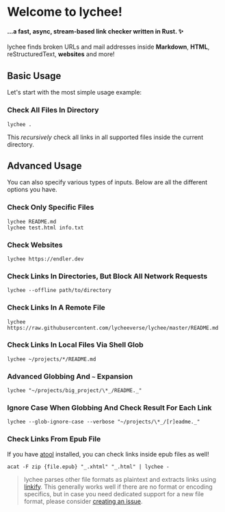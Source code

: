 # Welcome to lychee!

#### ...a fast, async, stream-based link checker written in Rust. ✨ <!-- {docsify-ignore} -->

lychee finds broken URLs and mail addresses inside **Markdown**, **HTML**,
reStructuredText, **websites** and more!

## Basic Usage

Let's start with the most simple usage example:

### Check All Files In Directory <!-- {docsify-ignore} -->

```
lychee .
```

This _recursively_ check all links in all supported files inside the current
directory.

## Advanced Usage

You can also specify various types of inputs.
Below are all the different options you have.

### Check Only Specific Files

```
lychee README.md
lychee test.html info.txt
```

### Check Websites

```
lychee https://endler.dev
```

### Check Links In Directories, But Block All Network Requests

```
lychee --offline path/to/directory
```

### Check Links In A Remote File

```
lychee https://raw.githubusercontent.com/lycheeverse/lychee/master/README.md
```

### Check Links In Local Files Via Shell Glob

```
lychee ~/projects/*/README.md
```

### Advanced Globbing And `~` Expansion

```
lychee "~/projects/big_project/\*_/README._"
```

### Ignore Case When Globbing And Check Result For Each Link

```
lychee --glob-ignore-case --verbose "~/projects/\*_/[r]eadme._"
```

### Check Links From Epub File

If you have [atool] installed, you can check links inside epub files as well!

```
acat -F zip {file.epub} "_.xhtml" "_.html" | lychee -
```

> lychee parses other file formats as plaintext and extracts links using
> [linkify]. This generally works well if there are no format or encoding
> specifics, but in case you need dedicated support for a new file format, please
> consider [creating an issue][issue].

[atool]: https://www.nongnu.org/atool
[linkify]: https://github.com/robinst/linkify
[issue]: https://github.com/lycheeverse/lychee/issues
